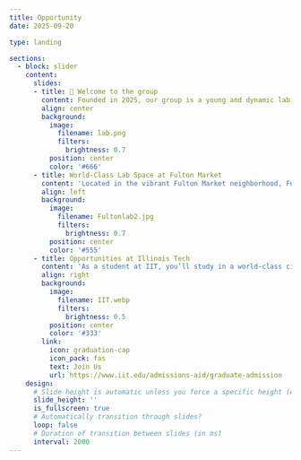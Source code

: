 ```yaml
---
title: Opportunity
date: 2025-09-20

type: landing

sections:
  - block: slider
    content:
      slides:
      - title: 👋 Welcome to the group
        content: Founded in 2025, our group is a young and dynamic lab advancing programmable DNA/RNA nanostructures for biosensing technologies.
        align: center
        background:
          image:
            filename: lab.png
            filters:
              brightness: 0.7
          position: center
          color: '#666'
      - title: World-Class Lab Space at Fulton Market
        content: 'Located in the vibrant Fulton Market neighborhood, Fulton Labs offers state-of-the-art resources and proximity to Chicago’s biotech and innovation ecosystem.'
        align: left
        background:
          image:
            filename: Fultonlab2.jpg
            filters:
              brightness: 0.7
          position: center
          color: '#555'
      - title: Opportunities at Illinois Tech
        content: 'As a student at IIT, you’ll study in a world-class city with unique research resources, diverse cultural experiences, and direct connections to leading employers.'
        align: right
        background:
          image:
            filename: IIT.webp
            filters:
              brightness: 0.5
          position: center
          color: '#333'
        link:
          icon: graduation-cap
          icon_pack: fas
          text: Join Us
          url: https://www.iit.edu/admissions-aid/graduate-admission
    design:
      # Slide height is automatic unless you force a specific height (e.g. '400px')
      slide_height: ''
      is_fullscreen: true
      # Automatically transition through slides?
      loop: false
      # Duration of transition between slides (in ms)
      interval: 2000
---
```

